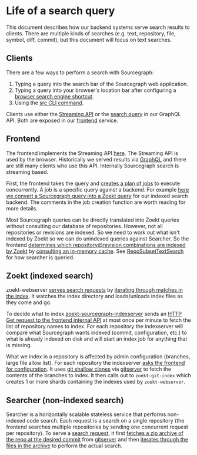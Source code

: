 # Life of a search query

This document describes how our backend systems serve search results to clients. There are multiple kinds of searches (e.g. text, repository, file, symbol, diff, commit), but this document will focus on text searches.

## Clients

There are a few ways to perform a search with Sourcegraph:

1. Typing a query into the search bar of the Sourcegraph web application.
2. Typing a query into your browser's location bar after configuring a [browser search engine shortcut](https://docs.sourcegraph.com/integration/browser_extension/how-tos/browser_search_engine).
3. Using the [src CLI command](https://github.com/sourcegraph/src-cli).

Clients use either the [Streaming API](../../../api/stream_api/index.md) or the [search query](https://sourcegraph.com/search?q=repo:%5Egithub%5C.com/sourcegraph/sourcegraph%24+%5Cbsearch%5C%28+file:schema.graphql&patternType=regexp) in our GraphQL API. Both are exposed in our [frontend](https://sourcegraph.com/github.com/sourcegraph/sourcegraph/-/tree/cmd/frontend) service.

## Frontend

The frontend implements the Streaming API [here](https://sourcegraph.com/search?q=repo:%5Egithub%5C.com/sourcegraph/sourcegraph%24+func+%28h+*streamHandler%29+ServeHTTP). The Streaming API is used by the browser. Historically we served results via [GraphQL](https://sourcegraph.com/search?q=repo:%5Egithub%5C.com/sourcegraph/sourcegraph%24+func+%28r+*schemaResolver%29+Search%28) and there are still many clients who use this API. Internally Sourcegraph search is streaming based.

First, the frontend takes the query and [creates a plan of jobs](https://sourcegraph.com/search?q=context:global+repo:%5Egithub%5C.com/sourcegraph/sourcegraph%24+func+%28r+*searchResolver%29+toSearchInputs&patternType=literal) to execute concurrently. A job is a specific query against a backend. For example [here we convert a Sourcegraph query into a Zoekt query](https://sourcegraph.com/search?q=context:global+repo:%5Egithub%5C.com/sourcegraph/sourcegraph%24+func+querytozoektquery&patternType=literal) for our indexed search backend. The comments in the job creation function are worth reading for more details.

Most Sourcegraph queries can be directly translated into Zoekt queries without consulting our database of repositories. However, not all repositories or revisions are indexed. So we need to work out what isn't indexed by Zoekt so we can do unindexed queries against Searcher. So the frontend [determines which repository@revision combinations are indexed by Zoekt](https://sourcegraph.com/search?q=repo:%5Egithub%5C.com/sourcegraph/sourcegraph%24+zoektIndexedRepos%28+file:indexed_search.go&patternType=literal) by [consulting an in-memory cache](https://sourcegraph.com/search?q=repo:%5Egithub%5C.com/sourcegraph/sourcegraph%24+type+cachedSearcher). See [RepoSubsetTextSearch](https://sourcegraph.com/search?q=context:global+repo:%5Egithub%5C.com/sourcegraph/sourcegraph%24+type+RepoSubsetTextSearch&patternType=literal) for how searcher is queried.

## Zoekt (indexed search)

zoekt-webserver [serves search requests](https://sourcegraph.com/search?q=context:global+repo:%5Egithub%5C.com/sourcegraph/zoekt%24+serveSearchErr%28&patternType=literal) by [iterating through matches in the index](https://sourcegraph.com/search?q=context:global+repo:%5Egithub%5C.com/sourcegraph/zoekt%24+func+%28d+*indexData%29+Search&patternType=literal). It watches the index directory and loads/unloads index files as they come and go.

To decide what to index [zoekt-sourcegraph-indexserver](https://sourcegraph.com/github.com/sourcegraph/zoekt/-/tree/cmd/zoekt-sourcegraph-indexserver) sends an [HTTP Get request to the frontend internal API](https://sourcegraph.com/search?q=context:global+r:github.com/sourcegraph/+-file:%28doc%7Ctest%7Cspec%29+%22/repos/index%22+fork:yes&patternType=regexp) at most once per minute to fetch the list of repository names to index. For each repository the indexserver will compare what Sourcegraph wants indexed (commit, configuration, etc.) to what is already indexed on disk and will start an index job for anything that is missing.

What we index in a repository is affected by admin configuration (branches, large file allow list). For each repository the indexserver [asks the frontend for configuration](https://sourcegraph.com/search?q=context:global+r:github.com/sourcegraph/+-file:%28doc%7Ctest%7Cspec%29+%22/search/configuration%22+fork:yes&patternType=regexp).
It uses [git shallow clones](https://sourcegraph.com/search?q=context:global+repo:%5Egithub%5C.com/sourcegraph/zoekt%24+-file:_test+--depth%3D1&patternType=literal) via [gitserver](https://sourcegraph.com/search?q=context:global+repo:%5Egithub%5C.com/sourcegraph/sourcegraph%24+-file:%28test%7Cspec%7Cdoc%29+GitUploadPack&patternType=literal) to fetch the contents of the branches to index. It then calls out to `zoekt-git-index` which creates 1 or more shards containing the indexes used by `zoekt-webserver`.

## Searcher (non-indexed search)

Searcher is a horizontally scalable stateless service that performs non-indexed code search. Each request is a search on a single repository (the frontend searches multiple repositories by sending one concurrent request per repository). To serve a [search request](https://sourcegraph.com/search?q=repo:%5Egithub%5C.com/sourcegraph/sourcegraph%24+file:search/search.go+s.streamSearch), it first [fetches a zip archive of the repo at the desired commit](https://sourcegraph.com/search?q=context:global+repo:%5Egithub%5C.com/sourcegraph/sourcegraph%24+file:searcher+GetZipFileWithRetry&patternType=literal) from [gitserver](https://sourcegraph.com/search?q=repo:%5Egithub%5C.com/sourcegraph/sourcegraph%24+FetchTar:+file:searcher/main.go) and then [iterates through the files in the archive](https://sourcegraph.com/search?q=context:global+repo:%5Egithub%5C.com/sourcegraph/sourcegraph%24+readerGrep+Find&patternType=regexp&case=yes) to perform the actual search.
